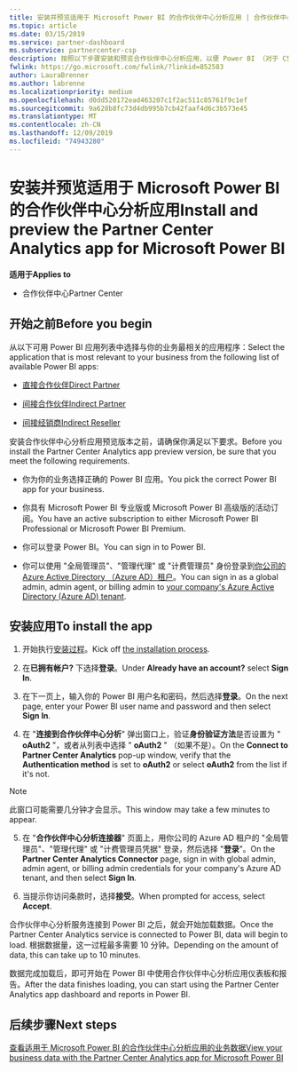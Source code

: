 ```yaml
---
title: 安装并预览适用于 Microsoft Power BI 的合作伙伴中心分析应用 | 合作伙伴中心
ms.topic: article
ms.date: 03/15/2019
ms.service: partner-dashboard
ms.subservice: partnercenter-csp
description: 按照以下步骤安装和预览合作伙伴中心分析应用，以便 Power BI （对于 CSP 中的直接合作伙伴）。
fwlink: https://go.microsoft.com/fwlink/?linkid=852583
author: LauraBrenner
ms.author: labrenne
ms.localizationpriority: medium
ms.openlocfilehash: d0dd520172ead463207c1f2ac511c85761f9c1ef
ms.sourcegitcommit: 9a628b8fc73d4db995b7cb42faaf4d6c3b573e45
ms.translationtype: MT
ms.contentlocale: zh-CN
ms.lasthandoff: 12/09/2019
ms.locfileid: "74943280"
---
```

# <a name="install-and-preview-the-partner-center-analytics-app-for-microsoft-power-bi"></a><span data-ttu-id="6eb19-103">安装并预览适用于 Microsoft Power BI 的合作伙伴中心分析应用</span><span class="sxs-lookup"><span data-stu-id="6eb19-103">Install and preview the Partner Center Analytics app for Microsoft Power BI</span></span>

<span data-ttu-id="6eb19-104">**适用于**</span><span class="sxs-lookup"><span data-stu-id="6eb19-104">**Applies to**</span></span>

- <span data-ttu-id="6eb19-105">合作伙伴中心</span><span class="sxs-lookup"><span data-stu-id="6eb19-105">Partner Center</span></span>

## <a name="before-you-begin"></a><span data-ttu-id="6eb19-106">开始之前</span><span class="sxs-lookup"><span data-stu-id="6eb19-106">Before you begin</span></span>

<span data-ttu-id="6eb19-107">从以下可用 Power BI 应用列表中选择与你的业务最相关的应用程序：</span><span class="sxs-lookup"><span data-stu-id="6eb19-107">Select the application that is most relevant to your business from the following list of available Power BI apps:</span></span>
- [<span data-ttu-id="6eb19-108">直接合作伙伴</span><span class="sxs-lookup"><span data-stu-id="6eb19-108">Direct Partner</span></span>](https://app.powerbi.com/groups/me/getdata/services/direct-providers-partner-analytics)

- [<span data-ttu-id="6eb19-109">间接合作伙伴</span><span class="sxs-lookup"><span data-stu-id="6eb19-109">Indirect Partner</span></span>](https://app.powerbi.com/groups/me/getdata/services/indirect-providers-partner-analytics)

- [<span data-ttu-id="6eb19-110">间接经销商</span><span class="sxs-lookup"><span data-stu-id="6eb19-110">Indirect Reseller</span></span>](https://app.powerbi.com/groups/me/getdata/services/indirect-seller-partner-analytics)

<span data-ttu-id="6eb19-111">安装合作伙伴中心分析应用预览版本之前，请确保你满足以下要求。</span><span class="sxs-lookup"><span data-stu-id="6eb19-111">Before you install the Partner Center Analytics app preview version, be sure that you meet the following requirements.</span></span>

- <span data-ttu-id="6eb19-112">你为你的业务选择正确的 Power BI 应用。</span><span class="sxs-lookup"><span data-stu-id="6eb19-112">You pick the correct Power BI app for your business.</span></span>

- <span data-ttu-id="6eb19-113">你具有 Microsoft Power BI 专业版或 Microsoft Power BI 高级版的活动订阅。</span><span class="sxs-lookup"><span data-stu-id="6eb19-113">You have an active subscription to either Microsoft Power BI Professional or Microsoft Power BI Premium.</span></span>

- <span data-ttu-id="6eb19-114">你可以登录 Power BI。</span><span class="sxs-lookup"><span data-stu-id="6eb19-114">You can sign in to Power BI.</span></span>

- <span data-ttu-id="6eb19-115">你可以使用 "全局管理员"、"管理代理" 或 "计费管理员" 身份登录到[你公司的 Azure Active Directory （Azure AD）租户](azure-active-directory-tenants-and-partner-center.md)。</span><span class="sxs-lookup"><span data-stu-id="6eb19-115">You can sign in as a global admin, admin agent, or billing admin to [your company's Azure Active Directory (Azure AD) tenant](azure-active-directory-tenants-and-partner-center.md).</span></span>

## <a name="to-install-the-app"></a><span data-ttu-id="6eb19-116">安装应用</span><span class="sxs-lookup"><span data-stu-id="6eb19-116">To install the app</span></span>

1. <span data-ttu-id="6eb19-117">开始执行[安装过程](https://app.powerbi.com/getdata/services/partneranalytics?cpcode=PartnerCenterAnalytics&getDataForceConnect=true&alwaysPromptForContentProviderCreds=true)。</span><span class="sxs-lookup"><span data-stu-id="6eb19-117">Kick off [the installation process](https://app.powerbi.com/getdata/services/partneranalytics?cpcode=PartnerCenterAnalytics&getDataForceConnect=true&alwaysPromptForContentProviderCreds=true).</span></span>

2. <span data-ttu-id="6eb19-118">在**已拥有帐户?** 下选择**登录**。</span><span class="sxs-lookup"><span data-stu-id="6eb19-118">Under **Already have an account?** select **Sign In**.</span></span> 

3. <span data-ttu-id="6eb19-119">在下一页上，输入你的 Power BI 用户名和密码，然后选择**登录**。</span><span class="sxs-lookup"><span data-stu-id="6eb19-119">On the next page, enter your Power BI user name and password and then select **Sign In**.</span></span> 

4. <span data-ttu-id="6eb19-120">在 "**连接到合作伙伴中心分析**" 弹出窗口上，验证**身份验证方法**是否设置为 " **oAuth2** "，或者从列表中选择 " **oAuth2** " （如果不是）。</span><span class="sxs-lookup"><span data-stu-id="6eb19-120">On the **Connect to Partner Center Analytics** pop-up window, verify that the **Authentication method** is set to **oAuth2** or select **oAuth2** from the list if it's not.</span></span> 

> [!NOTE]  
>  <span data-ttu-id="6eb19-121">此窗口可能需要几分钟才会显示。</span><span class="sxs-lookup"><span data-stu-id="6eb19-121">This window may take a few minutes to appear.</span></span>

5. <span data-ttu-id="6eb19-122">在 "**合作伙伴中心分析连接器**" 页面上，用你公司的 Azure AD 租户的 "全局管理员"、"管理代理" 或 "计费管理员凭据" 登录，然后选择 "**登录**"。</span><span class="sxs-lookup"><span data-stu-id="6eb19-122">On the **Partner Center Analytics Connector** page, sign in with global admin, admin agent, or billing admin credentials for your company's Azure AD tenant, and then select **Sign In**.</span></span>
 
6. <span data-ttu-id="6eb19-123">当提示你访问条款时，选择**接受**。</span><span class="sxs-lookup"><span data-stu-id="6eb19-123">When prompted for access, select **Accept**.</span></span> 

<span data-ttu-id="6eb19-124">合作伙伴中心分析服务连接到 Power BI 之后，就会开始加载数据。</span><span class="sxs-lookup"><span data-stu-id="6eb19-124">Once the Partner Center Analytics service is connected to Power BI, data will begin to load.</span></span> <span data-ttu-id="6eb19-125">根据数据量，这一过程最多需要 10 分钟。</span><span class="sxs-lookup"><span data-stu-id="6eb19-125">Depending on the amount of data, this can take up to 10 minutes.</span></span> 

<span data-ttu-id="6eb19-126">数据完成加载后，即可开始在 Power BI 中使用合作伙伴中心分析应用仪表板和报告。</span><span class="sxs-lookup"><span data-stu-id="6eb19-126">After the data finishes loading, you can start using the Partner Center Analytics app dashboard and reports in Power BI.</span></span>

## <a name="next-steps"></a><span data-ttu-id="6eb19-127">后续步骤</span><span class="sxs-lookup"><span data-stu-id="6eb19-127">Next steps</span></span>

[<span data-ttu-id="6eb19-128">查看适用于 Microsoft Power BI 的合作伙伴中心分析应用的业务数据</span><span class="sxs-lookup"><span data-stu-id="6eb19-128">View your business data with the Partner Center Analytics app for Microsoft Power BI</span></span>](power-bi-app-for-direct-partners-use.md)
